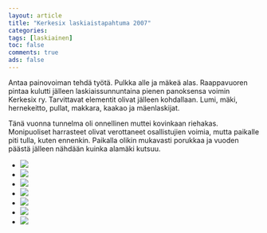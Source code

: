 ```yaml
--- 
layout: article 
title: "Kerkesix laskiaistapahtuma 2007" 
categories: 
tags: [laskiainen]
toc: false 
comments: true 
ads: false 
--- 
```


Antaa painovoiman tehdä työtä. Pulkka alle ja mäkeä alas. Raappavuoren
pintaa kulutti jälleen laskiaissunnuntaina pienen panoksensa voimin
Kerkesix ry. Tarvittavat elementit olivat jälleen kohdallaan. Lumi,
mäki, hernekeitto, pullat, makkara, kaakao ja mäenlaskijat.

Tänä vuonna tunnelma oli onnellinen muttei kovinkaan riehakas.
Monipuoliset harrasteet olivat verottaneet osallistujien voimia, mutta
paikalle piti tulla, kuten ennenkin. Paikalla olikin mukavasti porukkaa
ja vuoden päästä jälleen nähdään kuinka alamäki kutsuu.

<div class="image-gallery">

-   [![](/Media/Default/ImageGalleries/laskiainen-2007/Thumbnails/luokittelematonlaskiainen2007_01b.jpg)](/Media/Default/ImageGalleries/laskiainen-2007/luokittelematonlaskiainen2007_01b.jpg)
-   [![](/Media/Default/ImageGalleries/laskiainen-2007/Thumbnails/luokittelematonlaskiainen2007_02b.jpg)](/Media/Default/ImageGalleries/laskiainen-2007/luokittelematonlaskiainen2007_02b.jpg)
-   [![](/Media/Default/ImageGalleries/laskiainen-2007/Thumbnails/luokittelematonlaskiainen2007_03b.jpg)](/Media/Default/ImageGalleries/laskiainen-2007/luokittelematonlaskiainen2007_03b.jpg)
-   [![](/Media/Default/ImageGalleries/laskiainen-2007/Thumbnails/luokittelematonlaskiainen2007_04b.jpg)](/Media/Default/ImageGalleries/laskiainen-2007/luokittelematonlaskiainen2007_04b.jpg)
-   [![](/Media/Default/ImageGalleries/laskiainen-2007/Thumbnails/luokittelematonlaskiainen2007_05b.jpg)](/Media/Default/ImageGalleries/laskiainen-2007/luokittelematonlaskiainen2007_05b.jpg)
-   [![](/Media/Default/ImageGalleries/laskiainen-2007/Thumbnails/luokittelematonlaskiainen2007_06b.jpg)](/Media/Default/ImageGalleries/laskiainen-2007/luokittelematonlaskiainen2007_06b.jpg)
-   [![](/Media/Default/ImageGalleries/laskiainen-2007/Thumbnails/luokittelematonlaskiainen2007_07b.jpg)](/Media/Default/ImageGalleries/laskiainen-2007/luokittelematonlaskiainen2007_07b.jpg)

</div>
